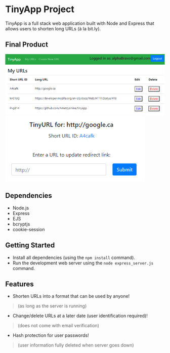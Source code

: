 # TinyApp Project

TinyApp is a full stack web application built with Node and Express that allows users to shorten long URLs (à la bit.ly).

## Final Product

![URL directory](https://github.com/Ametrysinine/tinyapp/blob/master/docs/urlView.png?raw=true)
![Built-in editor](https://github.com/Ametrysinine/tinyapp/blob/master/docs/urlEdit.png?raw=true)


## Dependencies

- Node.js
- Express
- EJS
- bcryptjs
- cookie-session

## Getting Started

- Install all dependencies (using the `npm install` command).
- Run the development web server using the `node express_server.js` command.

## Features

- Shorten URLs into a format that can be used by anyone! 
> (as long as the server is running)
- Change/delete URLs at a later date (user identification required)! 
> (does not come with email verification)
- Hash protection for user passwords! 
> (user information fully deleted when server goes down)